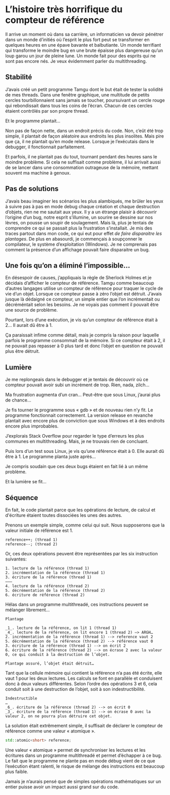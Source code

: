 # L’histoire très horrifique du compteur de référence

Il arrive un moment où dans sa carrière, un informaticien va devoir pénétrer dans un monde d’initiés où l’esprit le plus fort peut se transformer en quelques heures en une épave bavante et balbutiante. Un monde terrifiant qui transforme le moindre bug en une brute épaisse plus dangereuse qu’un loup garou un jour de pleine lune. Un monde fait pour des esprits qui ne sont pas encore nés. Je veux évidemment parler du multithreading. 

## Stabilité

J’avais créé un petit programme Tamgu dont le but était de tester la solidité de mes threads. Dans une fenêtre graphique, une multitude de petits cercles tourbillonnaient sans jamais se toucher, poursuivant un cercle rouge qui rebondissait dans tous les coins de l’écran. Chacun de ces cercles étaient contrôlés par son propre thread. 

Et le programme plantait…

Non pas de façon nette, dans un endroit précis du code. Non, c’eût été trop simple, il plantait de façon aléatoire aux endroits les plus insolites. Mais pire que ça, il ne plantait qu’en mode release. Lorsque je l’exécutais dans le debugger, il fonctionnait parfaitement. 

Et parfois, il ne plantait pas du tout, tournant pendant des heures sans le moindre problème. Si cela ne suffisait comme problème, il lui arrivait aussi de se lancer dans une consommation outrageuse de la mémoire, mettant souvent ma machine à genoux.

## Pas de solutions

J’avais beau imaginer les scénarios les plus alambiqués, me brûler les yeux à suivre pas à pas en mode debug chaque création et chaque destruction d’objets, rien ne me sautait aux yeux. Il y a un étrange plaisir à découvrir l’origine d’un bug, notre esprit s’illumine, un sourire se dessine sur nos lèvres, on pousse un soupir de soulagement. Mais là, plus je tentais de comprendre ce qui se passait plus la frustration s’installait. Je mis des traces partout dans mon code, ce qui eut pour effet _de faire disparaitre les plantages_. De plus en abasourdi, je commençais à soupçonner le compilateur, le système d’exploitation (Windows). Je ne comprenais pas comment la présence d’un affichage pouvait faire disparaitre un bug. 

## Une fois qu’on a éliminé l’impossible…

En désespoir de causes, j’appliquais la règle de Sherlock Holmes et je décidais d’afficher le compteur de référence. Tamgu comme beaucoup d’autres langages utilise un compteur de référence pour traquer le cycle de vie d’un objet. Lorsque ce compteur passe à zéro l’objet est détruit. J’avais jusque là dédaigné ce compteur, un simple entier que l’on incrémentait ou décréméntait selon les besoins. Je ne voyais pas comment il pouvait être une source de problème.

Pourtant, lors d’une exécution, je vis qu’un compteur de référence était à 2… Il aurait dû être à 1.

Ça paraissait infime comme détail, mais je compris la raison pour laquelle parfois le programme consommait de la mémoire. Si ce compteur était à 2, il ne pouvait pas repasser à 0 plus tard et donc l’objet en question ne pouvait plus être détruit.

## Lumière

Je me replongeais dans le debugger et je tentais de découvrir où ce compteur pouvait avoir subi un incrément de trop. Rien, nada, zilch…

Ma frustration augmenta d’un cran… Peut-être que sous Linux, j’aurai plus de chance… 

Je fis tourner le programme sous « gdb » et de nouveau rien n’y fit. Le programme fonctionnait correctement. La version release en revanche plantait avec encore plus de conviction que sous Windows et à des endroits encore plus improbables.

J’explorais Stack Overflow pour regarder le type d’erreurs les plus communes en multithreading.  Mais, je ne trouvais rien de concluant.

Puis lors d’un test sous Linux, je vis qu’une référence était à 0. Elle aurait dû être à 1.
Le programme planta juste après…

Je compris soudain que ces deux bugs étaient en fait lié à un même problème. 

Et la lumière se fit…

## Séquence

En fait, le code plantait parce que les opérations de lecture, de calcul et d'écriture étaient toutes dissociées les unes des autres.

Prenons un exemple simple, comme celui qui suit. Nous supposerons que la valeur initiale de référence est 1.

```
reference++; (thread 1)
reference--; (thread 2)
```

Or, ces deux opérations peuvent être représentées par les six instruction suivantes:

```
1. lecture de la référence (thread 1)
2. incrémentation de la référence (thread 1)
3. écriture de la référence (thread 1)
———
4. lecture de la référence (thread 2)
5. décrémentation de la référence (thread 2)
6. écriture de référence (thread 2) 
```

Hélas dans un programme multithreadé, ces instructions peuvent se mélanger librement...

```
Plantage

_1_. lecture de la référence, on lit 1 (thread 1)
_4_. lecture de la référence, on lit encore 1 (thread 2) —> ARGH…
2. incrémentation de la référence (thread 1) --> reference vaut 2
5. décrémentation de la référence (thread 2) --> référence vaut 0
3. écriture de la référence (thread 1) --> on écrit 2
6. écriture de la référence (thread 2) --> on écrase 2 avec la valeur 0, ce qui conduit à la destruction de l’objet.

Plantage assuré, l’objet était détruit…
```

Tant que la cellule mémoire qui contient la référence n’a pas été écrite, elle vaut 1 pour les deux lectures. Les calculs se font en parallèle et conduisent donc à deux valeurs différentes. Selon l’ordre des opérations 3 et 6, cela conduit soit à une destruction de l’objet, soit à son indestructibilité.

```
Indestructible
…
_6_. écriture de la référence (thread 2) --> on écrit 0
_3_. écriture de la référence (thread 1) --> on écrase 0 avec la valeur 2, on ne pourra plus détruire cet objet.
```

La solution était extrêmement simple, il suffisait de déclarer le compteur de référence comme une valeur « atomique ».

```C++
std::atomic<short> reference;
```

Une valeur « atomique » permet de synchroniser les lectures et les écritures dans un programme multithreadé et permet d’échapper à ce bug. Le fait que le programme ne plante pas en mode débug vient de ce que l’exécution étant ralenti, le risque de mélange des instructions est beaucoup plus faible. 


Jamais je n’aurais pensé que de simples opérations mathématiques sur un entier puisse avoir un impact aussi grand sur du code.
